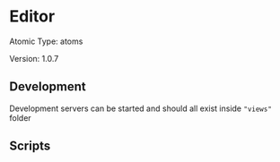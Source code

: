 # Editor

Atomic Type: atoms

Version: 1.0.7

## Development

Development servers can be started and should all exist inside `"views"` folder

## Scripts
